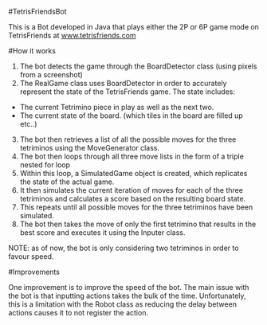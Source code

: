 ﻿#TetrisFriendsBot

This is a Bot developed in Java that plays either the 2P or 6P game mode on TetrisFriends at www.tetrisfriends.com

#How it works

1. The bot detects the game through the BoardDetector class (using pixels from a screenshot)
2. The RealGame class uses BoardDetector in order to accurately represent the state of the TetrisFriends game. The state includes:
  * The current Tetrimino piece in play as well as the next two.
  * The current state of the board. (which tiles in the board are filled up etc..)
3. The bot then retrieves a list of all the possible moves for the three tetriminos using the MoveGenerator class.
4. The bot then loops through all three move lists in the form of a triple nested for loop
5. Within this loop, a SimulatedGame object is created, which replicates the state of the actual game.
6. It then simulates the current iteration of moves for each of the three tetriminos and calculates a score based on the resulting board state.
7. This repeats until all possible moves for the three tetriminos have been simulated.
8. The bot then takes the move of only the first tetrimino that results in the best score and executes it using the Inputer class.

NOTE: as of now, the bot is only considering two tetriminos in order to favour speed.

#Improvements

One improvement is to improve the speed of the bot. The main issue with the bot is that inputting actions takes the bulk of the time. Unfortunately, this is a limitation with the Robot class as reducing the delay between actions causes it to not register the action.


